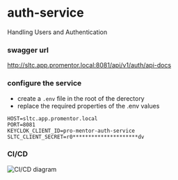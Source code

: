 # auth-service

Handling Users and Authentication

### swagger url

http://sltc.app.promentor.local:8081/api/v1/auth/api-docs

### configure the service

-   create a `.env` file in the root of the derectory
-   replace the required properties of the .env values

```
HOST=sltc.app.promentor.local
PORT=8081
KEYCLOK_CLIENT_ID=pro-mentor-auth-service
SLTC_CLIENT_SECRET=r0*********************dv
```

### CI/CD

<img src="https://github.com/Pro-Mentor/auth-service/tree/main/assets/Auth_Deployment.png" alt="CI/CD diagram" title="CI/CD Diagram">
